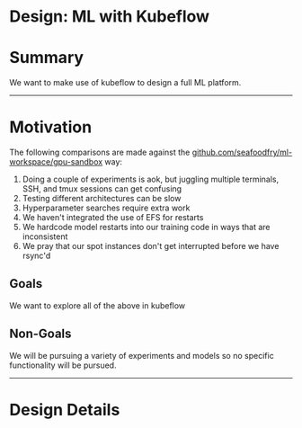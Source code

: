 # Design: ML with Kubeflow

# Summary

We want to make use of kubeflow to design a full ML platform.


---

# Motivation

The following comparisons are made against the
[github.com/seafoodfry/ml-workspace/gpu-sandbox](https://github.com/seafoodfry/ml-workspace/tree/main/gpu-sandbox)
way:
1. Doing a couple of experiments is aok, but juggling multiple terminals, SSH, and tmux sessions can get confusing
1. Testing different architectures can be slow
1. Hyperparameter searches require extra work
1. We haven't integrated the use of EFS for restarts
1. We hardcode model restarts into our training code in ways that are inconsistent
1. We pray that our spot instances don't get interrupted before we have rsync'd

## Goals

We want to explore all of the above in kubeflow

## Non-Goals

We will be pursuing a variety of experiments and models so no specific functionality will be pursued.


---

# Design Details